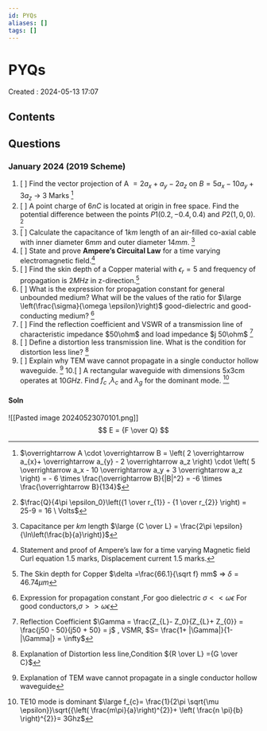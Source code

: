 ```yaml
---
id: PYQs
aliases: []
tags: []
---
```


# PYQs

Created : 2024-05-13 17:07

## Contents

## Questions

### January 2024 (2019 Scheme)

1. [ ] Find the vector projection of A $= 2a_x + a_y − 2a_z$ on $B = 5a_x − 10a_y + 3a_z$ -> 3 Marks [^1]
2. [ ] A point charge of $6 nC$ is located at origin in free space. Find the potential difference between the points $P1 (0.2,-0.4, 0.4)$ and $P2 (1, 0, 0)$. [^2]
3. [ ] Calculate the capacitance of $1 km$ length of an air-filled co-axial cable with inner diameter $6 mm$ and outer diameter $14 mm$. [^3]
4. [ ] State and prove **Ampere’s Circuital Law** for a time varying electromagnetic field.[^4]
5. [ ] Find the skin depth of a Copper material with $\epsilon_r = 5$ and frequency of propagation is $2MHz$ in z-direction.[^5]
6. [ ] What is the expression for propagation constant for general unbounded medium? What will be the values of the ratio for $\large \left(\frac{\sigma}{\omega \epsilon}\right)$ good-dielectric and good-conducting medium? [^6]
7. [ ] Find the reflection coefficient and VSWR of a transmission line of characteristic impedance $50\ohm$ and load impedance $j 50\ohm$ [^7]
8. [ ] Define a distortion less transmission line. What is the condition for distortion less line? [^8]
9. [ ] Explain why TEM wave cannot propagate in a single conductor hollow waveguide. [^9] 10.[ ] A rectangular waveguide with dimensions 5x3cm operates at $10GHz$. Find $f_c$ ,$\lambda_c$ and $\lambda_g$ for the dominant mode. [^10]

[^1]: $\overrightarrow A \cdot \overrightarrow B = \left( 2 \overrightarrow a_{x}+ \overrightarrow a_{y} - 2 \overrightarrow a_z \right) \cdot \left( 5 \overrightarrow a_x - 10 \overrightarrow a_y + 3 \overrightarrow a_z \right) = - 6 \times \frac{\overrightarrow B}{|B|^2} = -6 \times \frac{\overrightarrow B}{134}$
[^2]: $\frac{Q}{4\pi \epsilon_0}\left({1 \over r_{1}} - {1 \over r_{2}} \right) = 25-9 = 16 \ Volts$
[^3]: Capacitance per $km$ length $\large {C \over L} = \frac{2\pi \epsilon}{\ln\left(\frac{b}{a}\right)}$
[^4]: Statement and proof of Ampere’s law for a time varying Magnetic field Curl equation 1.5 marks, Displacement current 1.5 marks.
[^5]: The Skin depth for Copper $\delta =\frac{66.1}{\sqrt f} mm$ => $\delta =46.74 \mu m$
[^6]: Expression for propagation constant ,For goo dielectric $\sigma \lt \lt \omega \epsilon$ For good conductors,$\sigma \gt \gt \omega \epsilon$
[^7]: Reflection Coefficient $\Gamma = \frac{Z_{L}- Z_0}{Z_{L}+ Z_{0}} = \frac{j50 - 50}{j50 + 50} = j$ , VSMR, $S= \frac{1+ |\Gamma|}{1-|\Gamma|} = \infty$
[^8]: Explanation of Distortion less line,Condition ${R \over L} ={G \over C}$
[^9]: Explanation of TEM wave cannot propagate in a single conductor hollow waveguide
[^10]: TE10 mode is dominant $\large f_{c}= \frac{1}{2\pi \sqrt{\mu \epsilon}}\sqrt{{\left( \frac{m\pi}{a}\right)^{2}}+ \left( \frac{n \pi}{b} \right)^{2}}= 3Ghz$



#### Soln
![[Pasted image 20240523070101.png]]
$$
E = {F \over Q}
$$

